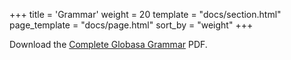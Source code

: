 +++
title = 'Grammar'
weight = 20
template = "docs/section.html"
page_template = "docs/page.html"
sort_by = "weight"
+++

Download the [Complete Globasa Grammar](ENG_Kompleto%20Gramati%20fe%20Globasa_Mesi%2010%202024.pdf) PDF.

<!-- <a href="{{ page.url }}:pdf" title="Send to PDF"><i class="fa fa-file-pdf-o"></i></a> -->
